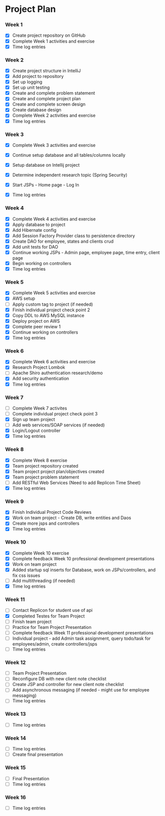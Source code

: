 # Project Plan

### Week 1
- [X] Create project repository on GitHub
- [X] Complete Week 1 activities and exercise
- [X] Time log entries

### Week 2
- [X] Create project structure in IntelliJ
- [X] Add project to repository
- [X] Set up logging
- [X] Set up unit testing
- [X] Create and complete problem statement
- [X] Create and complete project plan
- [X] Create and complete screen design
- [X] Create database design
- [X] Complete Week 2 activities and exercise
- [X] Time log entries

### Week 3
- [X] Complete Week 3 activities and exercise
- [X] Continue setup database and all tables/columns locally
- [X] Setup database on Intellij project
- [X] Determine independent research topic (Spring Security)
- [X] Start JSPs - Home page - Log In
- [X] Time log entries


### Week 4
- [X] Complete Week 4 activities and exercise
- [X] Apply database to project
- [X] Add Hibernate config
- [X] Add Session Factory Provider class to persistence directory
- [X] Create DAO for employee, states and clients crud
- [X] Add unit tests for DAO
- [X] Continue working JSPs - Admin page, employee page, time entry, client page
- [X] Begin working on controllers
- [X] Time log entries

### Week 5
- [X] Complete Week 5 activities and exercise
- [X] AWS setup
- [ ] Apply custom tag to project (if needed)
- [X] Finish individual project check point 2
- [X] Copy DDL to AWS MySQL instance
- [X] Deploy project on AWS
- [X] Complete peer review 1
- [X] Continue working on controllers
- [X] Time log entries

### Week 6
- [X] Complete Week 6 activities and exercise
- [X] Research Project Lombok
- [ ] Apache Shiro authentication research/demo
- [X] Add security authentication
- [X] Time log entries

### Week 7
- [ ] Complete Week 7 activites
- [ ] Complete individual project check point 3
- [X] Sign up team project
- [ ] Add web services/SOAP services (if needed)
- [X] Login/Logout controller
- [X] Time log entries

### Week 8
- [X] Complete Week 8 exercise
- [X] Team project repository created
- [X] Team project project plan/objectives created
- [X] Team project problem statement
- [ ] Add RESTful Web Services (Need to add Replicon Time Sheet)
- [X] Time log entries

### Week 9
- [X] Finish Individual Project Code Reviews
- [X] Work on team project - Create DB, write entities and Daos
- [X] Create more jsps and controllers
- [X] Time log entries

### Week 10
- [X] Complete Week 10 exercise
- [X] Complete feedback Week 10 professional development presentations
- [X] Work on team project
- [X] Added startup sql inserts for Database, work on JSPs/controllers, and fix css issues
- [ ] Add multithreading (if needed)
- [X] Time log entries

### Week 11
- [ ] Contact Replicon for student use of api
- [X] Completed Testes for Team Project
- [ ] Finish team project
- [ ] Practice for Team Project Presentation
- [ ] Complete feedback Week 11 professional development presentations
- [ ] Individual project - add Admin task assignment, query todo/task for employees/admin, create controllers/jsps
- [ ] Time log entries

### Week 12
- [ ] Team Project Presentation
- [ ] Reconfigure DB with new client note checklist
- [ ] Create JSP and controller for new client note checklist
- [ ] Add asynchronous messaging (if needed - might use for employee messaging)
- [ ] Time log entries

### Week 13
- [ ] Time log entries

### Week 14
- [ ] Time log entries
- [ ] Create final presentation

### Week 15
- [ ] Final Presentation
- [ ] Time log entries

### Week 16
- [ ] Time log entries






